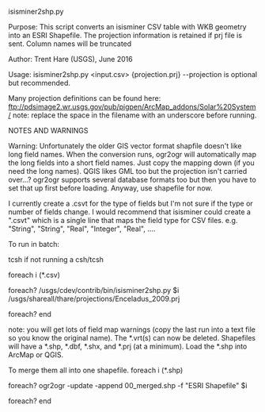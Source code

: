 isisminer2shp.py

Purpose:  This script converts an isisminer CSV table with WKB geometry into an ESRI Shapefile.
The projection information is retained if prj file is sent. Column names will be truncated
 
 Author: Trent Hare (USGS), June 2016
 
Usage: isisminer2shp.py <input.csv> {projection.prj}
 --projection is optional but recommended.

Many projection definitions can be found here:
ftp://pdsimage2.wr.usgs.gov/pub/pigpen/ArcMap_addons/Solar%20System/
note: replace the space in the filename with an underscore before running.

NOTES AND WARNINGS

Warning: Unfortunately the older GIS vector format shapfile doesn't like long field names. When the conversion runs, ogr2ogr will automatically map the long fields into a short field names. Just copy the mapping down (if you need the long names). QGIS likes GML too but the projection isn't carried over...? ogr2ogr supports several database formats too but then you have to set that up first before loading. Anyway, use shapefile for now.

I currently create a .csvt for the type of fields but I'm not sure if the type or number of fields change. I would recommend that isisminer could create a ".csvt" which is a single line that maps the field type for CSV files. e.g. 
"String", "String", "Real", "Integer", "Real", ....

To run in batch:

 tcsh 
       if not running a csh/tcsh
       
foreach i (*.csv)

foreach? /usgs/cdev/contrib/bin/isisminer2shp.py $i /usgs/shareall/thare/projections/Enceladus_2009.prj

foreach? end

note: you will get lots of field map warnings (copy the last run into a text file so you know the original name). The *.vrt(s) can now be deleted.  Shapefiles will have a *.shp, *.dbf, *.shx, and *.prj (at a minimum). Load the *.shp into ArcMap or QGIS. 

To merge them all into one shapefile.
foreach i (*.shp)

foreach? ogr2ogr -update -append 00_merged.shp -f "ESRI Shapefile" $i

foreach? end
